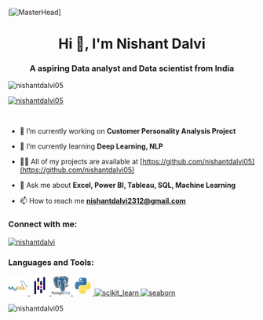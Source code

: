 [![MasterHead](https://blog.imarticus.org/wp-content/uploads/2019/05/daonline.gif)]
<h1 align="center">Hi 👋, I'm Nishant Dalvi</h1>
<h3 align="center">A aspiring Data analyst and Data scientist from India</h3>

<p align="left"> <img src="https://komarev.com/ghpvc/?username=nishantdalvi05&label=Profile%20views&color=0e75b6&style=flat" alt="nishantdalvi05" /> </p>

<p align="left"> <a href="https://github.com/ryo-ma/github-profile-trophy"><img src="https://github-profile-trophy.vercel.app/?username=nishantdalvi05" alt="nishantdalvi05" /></a> </p>

<p align="left"> <a href="https://twitter.com/" target="blank"><img src="https://img.shields.io/twitter/follow/?logo=twitter&style=for-the-badge" alt="" /></a> </p>

- 🔭 I’m currently working on **Customer Personality Analysis Project**

- 🌱 I’m currently learning **Deep Learning, NLP**

- 👨‍💻 All of my projects are available at [https://github.com/nishantdalvi05](https://github.com/nishantdalvi05)

- 💬 Ask me about **Excel, Power BI, Tableau, SQL, Machine Learning**

- 📫 How to reach me **nishantdalvi2312@gmail.com**

<h3 align="left">Connect with me:</h3>
<p align="left">
<a href="https://linkedin.com/in/nishantdalvi" target="blank"><img align="center" src="https://raw.githubusercontent.com/rahuldkjain/github-profile-readme-generator/master/src/images/icons/Social/linked-in-alt.svg" alt="nishantdalvi" height="30" width="40" /></a>
</p>

<h3 align="left">Languages and Tools:</h3>
<p align="left"> <a href="https://www.mysql.com/" target="_blank" rel="noreferrer"> <img src="https://raw.githubusercontent.com/devicons/devicon/master/icons/mysql/mysql-original-wordmark.svg" alt="mysql" width="40" height="40"/> </a> <a href="https://pandas.pydata.org/" target="_blank" rel="noreferrer"> <img src="https://raw.githubusercontent.com/devicons/devicon/2ae2a900d2f041da66e950e4d48052658d850630/icons/pandas/pandas-original.svg" alt="pandas" width="40" height="40"/> </a> <a href="https://www.postgresql.org" target="_blank" rel="noreferrer"> <img src="https://raw.githubusercontent.com/devicons/devicon/master/icons/postgresql/postgresql-original-wordmark.svg" alt="postgresql" width="40" height="40"/> </a> <a href="https://www.python.org" target="_blank" rel="noreferrer"> <img src="https://raw.githubusercontent.com/devicons/devicon/master/icons/python/python-original.svg" alt="python" width="40" height="40"/> </a> <a href="https://scikit-learn.org/" target="_blank" rel="noreferrer"> <img src="https://upload.wikimedia.org/wikipedia/commons/0/05/Scikit_learn_logo_small.svg" alt="scikit_learn" width="40" height="40"/> </a> <a href="https://seaborn.pydata.org/" target="_blank" rel="noreferrer"> <img src="https://seaborn.pydata.org/_images/logo-mark-lightbg.svg" alt="seaborn" width="40" height="40"/> </a> </p>

<p><img align="center" src="https://github-readme-stats.vercel.app/api/top-langs?username=nishantdalvi05&show_icons=true&locale=en&layout=compact" alt="nishantdalvi05" /></p>
